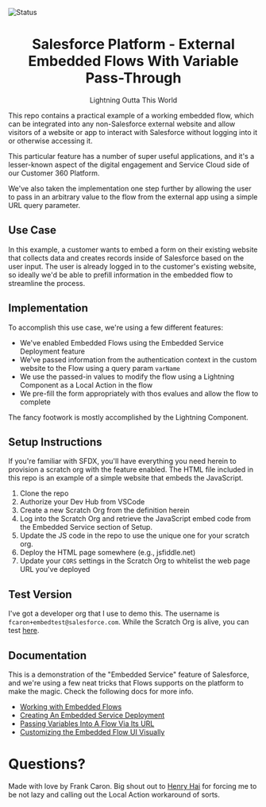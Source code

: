 ![Status](https://img.shields.io/badge/status-In%20Development-yellow)

<h1 align="center">Salesforce Platform - External Embedded Flows With Variable Pass-Through</h1>
<p align="center">Lightning Outta This World</p> 

This repo contains a practical example of a working embedded flow, which can be integrated into any non-Salesforce external website and allow visitors of a website or app to interact with Salesforce without logging into it or otherwise accessing it.

This particular feature has a number of super useful applications, and it's a lesser-known aspect of the digital engagement and Service Cloud side of our Customer 360 Platform.

We've also taken the implementation one step further by allowing the user to pass in an arbitrary value to the flow from the external app using a simple URL query parameter.

## Use Case

In this example, a customer wants to embed a form on their existing website that collects data and creates records inside of Salesforce based on the user input. The user is already logged in to the customer's existing website, so ideally we'd be able to prefill information in the embedded flow to streamline the process.

## Implementation

To accomplish this use case, we're using a few different features:

- We've enabled Embedded Flows using the Embedded Service Deployment feature
- We've passed information from the authentication context in the custom website to the Flow using a query param `varName`
- We use the passed-in values to modify the flow using a Lightning Component as a Local Action in the flow
- We pre-fill the form appropriately with thos evalues and allow the flow to complete

The fancy footwork is mostly accomplished by the Lightning Component.

## Setup Instructions

If you're familiar with SFDX, you'll have everything you need herein to provision a scratch org with the feature enabled. The HTML file included in this repo is an example of a simple website that embeds the JavaScript.

1. Clone the repo
2. Authorize your Dev Hub from VSCode
3. Create a new Scratch Org from the definition herein
4. Log into the Scratch Org and retrieve the JavaScript embed code from the Embedded Service section of Setup.
5. Update the JS code in the repo to use the unique one for your scratch org.
6. Deploy the HTML page somewhere (e.g., jsfiddle.net)
4. Update your `CORS` settings in the Scratch Org to whitelist the web page URL you've deployed

## Test Version
I've got a developer org that I use to demo this. The username is `fcaron+embedtest@salesforce.com`. While the Scratch Org is alive, you can test [here](https://jsfiddle.net/wp7g413h/7/).

## Documentation

This is a demonstration of the "Embedded Service" feature of Salesforce, and we're using a few neat tricks that Flows supports on the platform to make the magic. Check the following docs for more info.

* [Working with Embedded Flows](https://help.salesforce.com/articleView?id=embedded_flows_setup.htm)
* [Creating An Embedded Service Deployment](https://help.salesforce.com/articleView?id=snapins_create_deployment.htm&type=5)
* [Passing Variables Into A Flow Via Its URL](https://help.salesforce.com/articleView?id=flow_distribute_internal_url_variable.htm&r=https%3A%2F%2Fwww.google.com%2F&type=5)
* [Customizing the Embedded Flow UI Visually](https://help.salesforce.com/articleView?id=snapins_chat_customize_code.htm&type=5)

# Questions?

Made with love by Frank Caron. Big shout out to [Henry Hai]() for forcing me to be not lazy and calling out the Local Action workaround of sorts.
